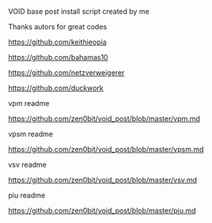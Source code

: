 VOID base post install script created by me

Thanks autors for great codes

https://github.com/keithieopia

https://github.com/bahamas10

https://github.com/netzverweigerer

https://github.com/duckwork

vpm readme

https://github.com/zen0bit/void_post/blob/master/vpm.md

vpsm readme

https://github.com/zen0bit/void_post/blob/master/vpsm.md

vsv readme

https://github.com/zen0bit/void_post/blob/master/vsv.md

piu readme

https://github.com/zen0bit/void_post/blob/master/piu.md
